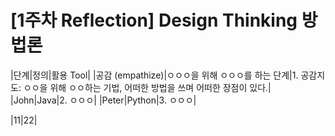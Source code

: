 # [1주차 Reflection] Design Thinking 방법론


 	 	 
|단계|정의|활용 Tool|
|공감
(empathize)|ㅇㅇㅇ을 위해 ㅇㅇㅇ를 하는 단계|1. 공감지도:
ㅇㅇ을 위해 ㅇㅇ하는 기법, 어떠한 방법을 쓰며 어떠한 장점이 있다.|
|John|Java|2. ㅇㅇㅇ|
|Peter|Python|3. ㅇㅇㅇ|



|11|22|


